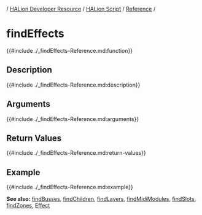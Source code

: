/ [HALion Developer Resource](../../HALion-Developer-Resource.md) / [HALion Script](./HALion-Script.md) / [Reference](./Reference.md) /

# findEffects

{{#include ./_findEffects-Reference.md:function}}

## Description

{{#include ./_findEffects-Reference.md:description}}

## Arguments

{{#include ./_findEffects-Reference.md:arguments}}

## Return Values

{{#include ./_findEffects-Reference.md:return-values}}

## Example

{{#include ./_findEffects-Reference.md:example}}

**See also:** [findBusses](./findBusses.md), [findChildren](./findChildren.md), [findLayers](./findLayers.md), [findMidiModules](./findMidiModules.md), [findSlots](./findSlots.md), [findZones](./findZones.md), [Effect](./Effect.md)